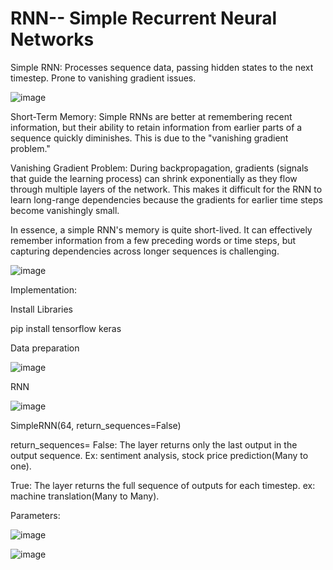 # RNN-- Simple Recurrent Neural Networks

Simple RNN: Processes sequence data, passing hidden states to the next timestep. Prone to vanishing gradient issues.

![image](https://github.com/user-attachments/assets/e99bbd8b-b069-482c-b6a3-db89f8da9d75)

Short-Term Memory: Simple RNNs are better at remembering recent information, but their ability to retain information from earlier parts of a sequence quickly diminishes. This is due to the "vanishing gradient problem."

Vanishing Gradient Problem: During backpropagation, gradients (signals that guide the learning process) can shrink exponentially as they flow through multiple layers of the network. This makes it difficult for the RNN to learn long-range dependencies because the gradients for earlier time steps become vanishingly small.

In essence, a simple RNN's memory is quite short-lived. It can effectively remember information from a few preceding words or time steps, but capturing dependencies across longer sequences is challenging.

![image](https://github.com/user-attachments/assets/23c35e9a-17ac-4d6b-b400-e4416e97574f)

Implementation:

Install Libraries

pip install tensorflow keras

Data preparation

![image](https://github.com/user-attachments/assets/1b137146-7932-4433-bb94-c3092c526bae)

RNN

![image](https://github.com/user-attachments/assets/561d7925-c3ed-46ce-8af0-6ae1925f1041)

SimpleRNN(64, return_sequences=False)

 return_sequences=
False: The layer returns only the last output in the output sequence. Ex: sentiment analysis, stock price prediction(Many to one).

True: The layer returns the full sequence of outputs for each timestep. ex: machine translation(Many to Many).

Parameters:

![image](https://github.com/user-attachments/assets/a6a233cb-b044-4d8d-b254-0e1d843c7ca9)

![image](https://github.com/user-attachments/assets/8c7fd215-b757-44cf-b4eb-ecb4073a64e6)





